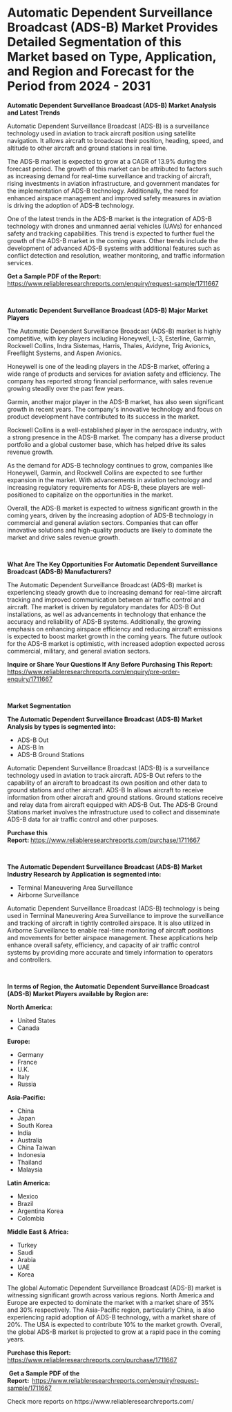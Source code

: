 <p><h1>Automatic Dependent Surveillance Broadcast (ADS-B) Market Provides Detailed Segmentation of this Market based on Type, Application, and Region and Forecast for the Period from 2024 - 2031</h1></p><p><strong>Automatic Dependent Surveillance Broadcast (ADS-B) Market Analysis and Latest Trends</strong></p>
<p><p>Automatic Dependent Surveillance Broadcast (ADS-B) is a surveillance technology used in aviation to track aircraft position using satellite navigation. It allows aircraft to broadcast their position, heading, speed, and altitude to other aircraft and ground stations in real time.</p><p>The ADS-B market is expected to grow at a CAGR of 13.9% during the forecast period. The growth of this market can be attributed to factors such as increasing demand for real-time surveillance and tracking of aircraft, rising investments in aviation infrastructure, and government mandates for the implementation of ADS-B technology. Additionally, the need for enhanced airspace management and improved safety measures in aviation is driving the adoption of ADS-B technology.</p><p>One of the latest trends in the ADS-B market is the integration of ADS-B technology with drones and unmanned aerial vehicles (UAVs) for enhanced safety and tracking capabilities. This trend is expected to further fuel the growth of the ADS-B market in the coming years. Other trends include the development of advanced ADS-B systems with additional features such as conflict detection and resolution, weather monitoring, and traffic information services.</p></p>
<p><strong>Get a Sample PDF of the Report:&nbsp;</strong> <a href="https://www.reliableresearchreports.com/enquiry/request-sample/1711667">https://www.reliableresearchreports.com/enquiry/request-sample/1711667</a></p>
<p>&nbsp;</p>
<p><strong>Automatic Dependent Surveillance Broadcast (ADS-B) Major Market Players</strong></p>
<p><p>The Automatic Dependent Surveillance Broadcast (ADS-B) market is highly competitive, with key players including Honeywell, L-3, Esterline, Garmin, Rockwell Collins, Indra Sistemas, Harris, Thales, Avidyne, Trig Avionics, Freeflight Systems, and Aspen Avionics.</p><p>Honeywell is one of the leading players in the ADS-B market, offering a wide range of products and services for aviation safety and efficiency. The company has reported strong financial performance, with sales revenue growing steadily over the past few years.</p><p>Garmin, another major player in the ADS-B market, has also seen significant growth in recent years. The company's innovative technology and focus on product development have contributed to its success in the market.</p><p>Rockwell Collins is a well-established player in the aerospace industry, with a strong presence in the ADS-B market. The company has a diverse product portfolio and a global customer base, which has helped drive its sales revenue growth.</p><p>As the demand for ADS-B technology continues to grow, companies like Honeywell, Garmin, and Rockwell Collins are expected to see further expansion in the market. With advancements in aviation technology and increasing regulatory requirements for ADS-B, these players are well-positioned to capitalize on the opportunities in the market.</p><p>Overall, the ADS-B market is expected to witness significant growth in the coming years, driven by the increasing adoption of ADS-B technology in commercial and general aviation sectors. Companies that can offer innovative solutions and high-quality products are likely to dominate the market and drive sales revenue growth.</p></p>
<p>&nbsp;</p>
<p><strong>What Are The Key Opportunities For Automatic Dependent Surveillance Broadcast (ADS-B) Manufacturers?</strong></p>
<p><p>The Automatic Dependent Surveillance Broadcast (ADS-B) market is experiencing steady growth due to increasing demand for real-time aircraft tracking and improved communication between air traffic control and aircraft. The market is driven by regulatory mandates for ADS-B Out installations, as well as advancements in technology that enhance the accuracy and reliability of ADS-B systems. Additionally, the growing emphasis on enhancing airspace efficiency and reducing aircraft emissions is expected to boost market growth in the coming years. The future outlook for the ADS-B market is optimistic, with increased adoption expected across commercial, military, and general aviation sectors.</p></p>
<p><strong>Inquire or Share Your Questions If Any Before Purchasing This Report:</strong> <a href="https://www.reliableresearchreports.com/enquiry/pre-order-enquiry/1711667">https://www.reliableresearchreports.com/enquiry/pre-order-enquiry/1711667</a></p>
<p>&nbsp;</p>
<p><strong>Market Segmentation</strong></p>
<p><strong>The Automatic Dependent Surveillance Broadcast (ADS-B) Market Analysis by types is segmented into:</strong></p>
<p><ul><li>ADS-B Out</li><li>ADS-B In</li><li>ADS-B Ground Stations</li></ul></p>
<p><p>Automatic Dependent Surveillance Broadcast (ADS-B) is a surveillance technology used in aviation to track aircraft. ADS-B Out refers to the capability of an aircraft to broadcast its own position and other data to ground stations and other aircraft. ADS-B In allows aircraft to receive information from other aircraft and ground stations. Ground stations receive and relay data from aircraft equipped with ADS-B Out. The ADS-B Ground Stations market involves the infrastructure used to collect and disseminate ADS-B data for air traffic control and other purposes.</p></p>
<p><strong>Purchase this Report:&nbsp;</strong><a href="https://www.reliableresearchreports.com/purchase/1711667">https://www.reliableresearchreports.com/purchase/1711667</a></p>
<p>&nbsp;</p>
<p><strong>The Automatic Dependent Surveillance Broadcast (ADS-B) Market Industry Research by Application is segmented into:</strong></p>
<p><ul><li>Terminal Maneuvering Area Surveillance</li><li>Airborne Surveillance</li></ul></p>
<p><p>Automatic Dependent Surveillance Broadcast (ADS-B) technology is being used in Terminal Maneuvering Area Surveillance to improve the surveillance and tracking of aircraft in tightly controlled airspace. It is also utilized in Airborne Surveillance to enable real-time monitoring of aircraft positions and movements for better airspace management. These applications help enhance overall safety, efficiency, and capacity of air traffic control systems by providing more accurate and timely information to operators and controllers.</p></p>
<p>&nbsp;</p>
<p><strong>In terms of Region, the Automatic Dependent Surveillance Broadcast (ADS-B) Market Players available by Region are:</strong></p>
<p>
    <p> <strong> North America: </strong>
        <ul>
            <li>United States</li>
            <li>Canada</li>
        </ul>
        </p> 
    <p> <strong> Europe: </strong>
        <ul>
            <li>Germany</li>
            <li>France</li>
            <li>U.K.</li>
            <li>Italy</li>
            <li>Russia</li>
        </ul>
        </p> 
    <p> <strong> Asia-Pacific: </strong>
        <ul>
            <li>China</li>
            <li>Japan</li>
            <li>South Korea</li>
            <li>India</li>
            <li>Australia</li>
            <li>China Taiwan</li>
            <li>Indonesia</li>
            <li>Thailand</li>
            <li>Malaysia</li>
        </ul>
        </p> 
    <p> <strong> Latin America: </strong>
        <ul>
            <li>Mexico</li>
            <li>Brazil</li>
            <li>Argentina Korea</li>
            <li>Colombia</li>
        </ul>
        </p> 
    <p> <strong> Middle East & Africa: </strong>
        <ul>
            <li>Turkey</li>
            <li>Saudi</li>
            <li>Arabia</li>
            <li>UAE</li>
            <li>Korea</li>
        </ul>
    </p>
    </p>
<p><p>The global Automatic Dependent Surveillance Broadcast (ADS-B) market is witnessing significant growth across various regions. North America and Europe are expected to dominate the market with a market share of 35% and 30% respectively. The Asia-Pacific region, particularly China, is also experiencing rapid adoption of ADS-B technology, with a market share of 20%. The USA is expected to contribute 10% to the market growth. Overall, the global ADS-B market is projected to grow at a rapid pace in the coming years.</p></p>
<p><strong>Purchase this Report: </strong><a href="https://www.reliableresearchreports.com/purchase/1711667">https://www.reliableresearchreports.com/purchase/1711667</a></p>
<p>&nbsp;<strong>Get a Sample PDF of the Report:&nbsp;&nbsp;</strong><a href="https://www.reliableresearchreports.com/enquiry/request-sample/1711667">https://www.reliableresearchreports.com/enquiry/request-sample/1711667</a></p>
<p><strong></strong></p>
<p>Check more reports on https://www.reliableresearchreports.com/</p>